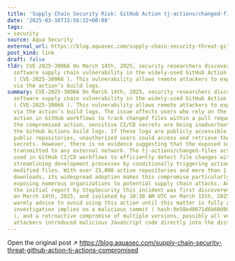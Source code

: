 ```yaml
---
title: 'Supply Chain Security Risk: GitHub Action tj-actions/changed-files Compromised'
date: '2025-03-16T15:56:32+00:00'
tags:
- security
source: Aqua Security
external_url: https://blog.aquasec.com/supply-chain-security-threat-github-action-tj-actions-compromised
post_kind: link
draft: false
tldr: CVE-2025-30066 On March 14th, 2025, security researchers discovered a critical
  software supply chain vulnerability in the widely-used GitHub Action tj-actions/changed-files
  ( CVE-2025-30066 ). This vulnerability allows remote attackers to expose CI/CD secrets
  via the action’s build logs.
summary: CVE-2025-30066 On March 14th, 2025, security researchers discovered a critical
  software supply chain vulnerability in the widely-used GitHub Action tj-actions/changed-files
  ( CVE-2025-30066 ). This vulnerability allows remote attackers to expose CI/CD secrets
  via the action’s build logs. The issue affects users who rely on the tj-actions/changed-files
  action in GitHub workflows to track changed files within a pull request. Due to
  the compromised action, sensitive CI/CD secrets are being inadvertently logged in
  the GitHub Actions build logs. If these logs are publicly accessible, such as in
  public repositories, unauthorized users could access and retrieve the clear text
  secrets. However, there is no evidence suggesting that the exposed secrets were
  transmitted to any external network. The tj-actions/changed-files action is widely
  used in GitHub CI/CD workflows to efficiently detect file changes within pull requests,
  streamlining development processes by conditionally triggering actions based on
  modified files. With over 23,000 active repositories and more than 1 million monthly
  downloads, its widespread adoption makes this compromise particularly impactful,
  exposing numerous organizations to potential supply chain attacks. According to
  the initial report by StepSecurity this incident was first discovered at 4PM UTC
  on March 14th, 2025, and isolated by 10:30 AM UTC on March 15th, 2025. But, we still
  warmly advise to avoid using this action until this matter is fully resolved. Initial
  investigation implies on a malicious commit ( hash:0e58ed8671d6b60d0890c21b07f8835ace038e67
  ), and a retroactive compromise of multiple versions, possibly all versions. The
  attackers introduced malicious JavaScript code directly into the dist/index.
---
```

Open the original post ↗ https://blog.aquasec.com/supply-chain-security-threat-github-action-tj-actions-compromised
